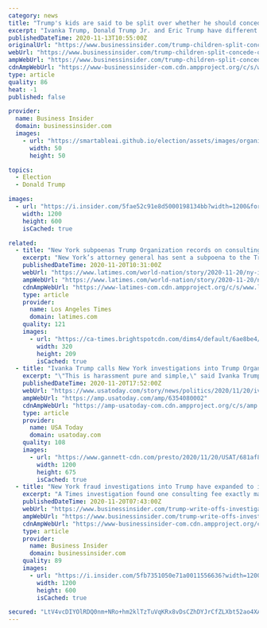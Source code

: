 ```yaml
---
category: news
title: "Trump's kids are said to be split over whether he should concede, with Ivanka looking for an off-ramp while Eric and Don Jr. want to fight to the end"
excerpt: "Ivanka Trump, Donald Trump Jr. and Eric Trump have different opinions on whether Trump should concede the presidential election, CNN said."
publishedDateTime: 2020-11-13T10:55:00Z
originalUrl: "https://www.businessinsider.com/trump-children-split-concede-or-fight-results-cnn-2020-11"
webUrl: "https://www.businessinsider.com/trump-children-split-concede-or-fight-results-cnn-2020-11"
ampWebUrl: "https://www.businessinsider.com/trump-children-split-concede-or-fight-results-cnn-2020-11?amp"
cdnAmpWebUrl: "https://www-businessinsider-com.cdn.ampproject.org/c/s/www.businessinsider.com/trump-children-split-concede-or-fight-results-cnn-2020-11?amp"
type: article
quality: 86
heat: -1
published: false

provider:
  name: Business Insider
  domain: businessinsider.com
  images:
    - url: "https://smartableai.github.io/election/assets/images/organizations/businessinsider.com-50x50.jpg"
      width: 50
      height: 50

topics:
  - Election
  - Donald Trump

images:
  - url: "https://i.insider.com/5fae52c91e8d5000198134bb?width=1200&format=jpeg"
    width: 1200
    height: 600
    isCached: true

related:
  - title: "New York subpoenas Trump Organization records on consulting fees paid to Ivanka"
    excerpt: "New York’s attorney general has sent a subpoena to the Trump Organization for records related to consulting fees paid to Ivanka Trump."
    publishedDateTime: 2020-11-20T10:31:00Z
    webUrl: "https://www.latimes.com/world-nation/story/2020-11-20/ny-investigation-trump-consulting-fees-ivanka-taxes"
    ampWebUrl: "https://www.latimes.com/world-nation/story/2020-11-20/ny-investigation-trump-consulting-fees-ivanka-taxes?_amp=true"
    cdnAmpWebUrl: "https://www-latimes-com.cdn.ampproject.org/c/s/www.latimes.com/world-nation/story/2020-11-20/ny-investigation-trump-consulting-fees-ivanka-taxes?_amp=true"
    type: article
    provider:
      name: Los Angeles Times
      domain: latimes.com
    quality: 121
    images:
      - url: "https://ca-times.brightspotcdn.com/dims4/default/6ae8be4/2147483647/strip/true/crop/6000x3919+0+41/resize/320x209!/quality/90/?url=https%3A%2F%2Fcalifornia-times-brightspot.s3.amazonaws.com%2F5a%2F3b%2F8b3c08284a4b9772eac3ad91e97a%2Felection-2020-trump-86023.jpg"
        width: 320
        height: 209
        isCached: true
  - title: "Ivanka Trump calls New York investigations into Trump Organization tax write-offs political 'harassment'"
    excerpt: "\"This is harassment pure and simple,\" said Ivanka Trump after it was reported subpoenas were issued in connection with a consulting fee she was paid."
    publishedDateTime: 2020-11-20T17:52:00Z
    webUrl: "https://www.usatoday.com/story/news/politics/2020/11/20/ivanka-trump-calls-investigations-trump-organization-taxes-harassment/6354080002/"
    ampWebUrl: "https://amp.usatoday.com/amp/6354080002"
    cdnAmpWebUrl: "https://amp-usatoday-com.cdn.ampproject.org/c/s/amp.usatoday.com/amp/6354080002"
    type: article
    provider:
      name: USA Today
      domain: usatoday.com
    quality: 108
    images:
      - url: "https://www.gannett-cdn.com/presto/2020/11/20/USAT/681af82e-b400-457d-9906-c0af2393d801-AP_Election_2020_Trump.jpg?auto=webp&crop=2659,1496,x326,y133&format=pjpg&width=1200"
        width: 1200
        height: 675
        isCached: true
  - title: "New York fraud investigations into Trump have expanded to include consulting fee write-offs, some of which appeared to be paid to Ivanka Trump"
    excerpt: "A Times investigation found one consulting fee exactly matched a payment disclosed by Ivanka Trump that she received from a firm she co-owns."
    publishedDateTime: 2020-11-20T07:43:00Z
    webUrl: "https://www.businessinsider.com/trump-write-offs-investigated-may-have-gone-to-ivanka-trump-2020-11"
    ampWebUrl: "https://www.businessinsider.com/trump-write-offs-investigated-may-have-gone-to-ivanka-trump-2020-11?amp"
    cdnAmpWebUrl: "https://www-businessinsider-com.cdn.ampproject.org/c/s/www.businessinsider.com/trump-write-offs-investigated-may-have-gone-to-ivanka-trump-2020-11?amp"
    type: article
    provider:
      name: Business Insider
      domain: businessinsider.com
    quality: 89
    images:
      - url: "https://i.insider.com/5fb7351050e71a0011556636?width=1200&format=jpeg"
        width: 1200
        height: 600
        isCached: true

secured: "LtV4vcDIYOlRDQ0nm+NRo+hm2klTzTuVqKRx8vDsCZhDYJrCfZLXbt52ao4XA49cjuJgPjvmfnFyNZLFoNWdvrHhp9DPbGc6gxBfmTonY/SXHhq3OaHtNmFHVhQquJY7vgK16CCL1tHOR8lN64ZbOuKus1LigAYt128XcXOqzZjBY6hANcldpumcCM2lVHtHAFMLcYXPKkrYa+yaEbLmRHZgw+PQhpCA77duKCBiz5qWt6upspXbYB63AWU3T7wdNGPZE5X8Q+JPhOHc3H34zqTXf928hHUg9Brj7PS3dNTXjDh8akbQZcMct9MDhDQApgIrmP2b9vhgxhMOy5gvBfhWABSswvZWtQR3ObQtnkU=;P4Y9BPadxdZ68YGvxomL9w=="
---
```


